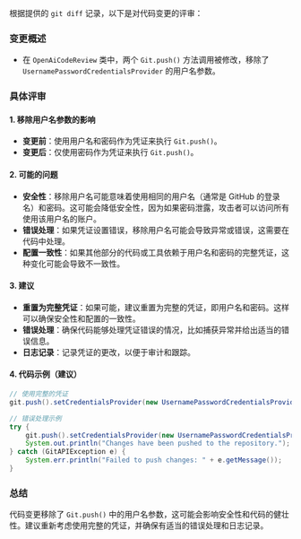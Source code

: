 根据提供的 `git diff` 记录，以下是对代码变更的评审：

### 变更概述
- 在 `OpenAiCodeReview` 类中，两个 `Git.push()` 方法调用被修改，移除了 `UsernamePasswordCredentialsProvider` 的用户名参数。

### 具体评审

#### 1. 移除用户名参数的影响
- **变更前**：使用用户名和密码作为凭证来执行 `Git.push()`。
- **变更后**：仅使用密码作为凭证来执行 `Git.push()`。

#### 2. 可能的问题
- **安全性**：移除用户名可能意味着使用相同的用户名（通常是 GitHub 的登录名）和密码。这可能会降低安全性，因为如果密码泄露，攻击者可以访问所有使用该用户名的账户。
- **错误处理**：如果凭证设置错误，移除用户名可能会导致异常或错误，这需要在代码中处理。
- **配置一致性**：如果其他部分的代码或工具依赖于用户名和密码的完整凭证，这种变化可能会导致不一致性。

#### 3. 建议
- **重置为完整凭证**：如果可能，建议重置为完整的凭证，即用户名和密码。这样可以确保安全性和配置的一致性。
- **错误处理**：确保代码能够处理凭证错误的情况，比如捕获异常并给出适当的错误信息。
- **日志记录**：记录凭证的更改，以便于审计和跟踪。

#### 4. 代码示例（建议）
```java
// 使用完整的凭证
git.push().setCredentialsProvider(new UsernamePasswordCredentialsProvider(token, "guoyi20021008")).call();

// 错误处理示例
try {
    git.push().setCredentialsProvider(new UsernamePasswordCredentialsProvider(token, "guoyi20021008")).call();
    System.out.println("Changes have been pushed to the repository.");
} catch (GitAPIException e) {
    System.err.println("Failed to push changes: " + e.getMessage());
}
```

### 总结
代码变更移除了 `Git.push()` 中的用户名参数，这可能会影响安全性和代码的健壮性。建议重新考虑使用完整的凭证，并确保有适当的错误处理和日志记录。